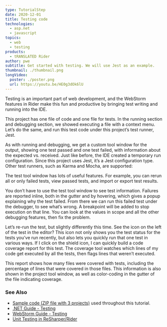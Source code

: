 ```yaml
---
type: TutorialStep
date: 2020-12-01
title: Testing code
technologies:
  - asp.net
  - javascript
topics:
  - web
  - testing
products:
  - tRANSLATED Rider
author: pwe
subtitle: Get started with testing. We will use Jest as an example.
thumbnail: ./thumbnail.png
longVideo:
  poster: ./poster.png
  url: https://youtu.be/HE0g3dOk6lU
---
```


Testing is an important part of web development, and the WebStorm features in Rider make this fun and productive by bringing test writing and running into the IDE.

This project has one file of code and one file for tests. In the running section and debugging section, we showed executing a file with a context menu. Let’s do the same, and run this test code under this project’s test runner, Jest.

As with running and debugging, we get a custom tool window for the output, showing one test passed and one test failed, with information about the expected vs. received. Just like before, the IDE created a temporary run configuration. Since this project uses Jest, it’s a Jest configuration type. Other test runners, such as Karma and Mocha, are supported:

The test tool window has lots of useful features. For example, you can rerun all or only failed tests, view passed tests, and import or export test results.

You don’t have to use the test tool window to see test information. Failures are reported inline, both in the gutter and by hovering, which gives a popup explaining why the test failed. From there we can run this failed test under the debugger, to see what’s wrong. A breakpoint will be added to stop execution on that line. You can look at the values in scope and all the other debugging features, then fix the problem.

Let’s re-run the test, but slightly differently this time. See the icon on the left of the test in the editor? This icon not only shows you the test status for the tests you’ve run recently, but also lets you quickly run that one test in various ways. If I click on the shield icon, I can quickly build a code coverage report for this test. The coverage tool watches which lines of my code get executed by all the tests, then flags lines that weren’t executed.

This report shows how many files were covered with tests, including the percentage of lines that were covered in those files. This information is also shown in the project tool window, as well as color-coding in the gutter of the file indicating coverage.

### See Also

- [Sample code (ZIP file with 3 projects)](https://raw.githubusercontent.com/JetBrains/jetbrains_guide/master/sites/dotnet-guide/demos/tutorials/web-fundamentals/rider-web-fundamentals.zip) used throughout this tutorial.
- [.NET Guide - Testing](https://www.jetbrains.com/dotnet/guide/topics/testing/)
- [WebStorm Guide - Testing](https://www.jetbrains.com/webstorm/guide/topics/testing/)
- [Unit Testing in ReSharper/Rider](https://www.jetbrains.com/help/rider/Unit_Testing__Index.html)
